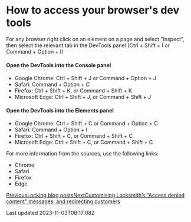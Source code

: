 # How to access your browser's dev tools

For any browser right click on an element on a page and select "Inspect", then select the relevant tab in the DevTools panel (Ctrl + Shift + I or Command + Option + I)

#### Open the DevTools into the Console panel

- Google Chrome: Ctrl + Shift + J or Command + Option + J
- Safari: Command + Option + C
- Firefox: Ctrl + Shift + K, or Command + Shift + K
- Microsoft Edge: Ctrl + Shift + J, or Command + Shift + J

#### Open the DevTools into the Elements panel

- Google Chrome: Ctrl + Shift + C or Command + Option + C
- Safari: Command + Option + I
- Firefox: Ctrl + Shift + C, or Command + Shift + C
- Microsoft Edge: Ctrl + Shift + C, or Command + Shift + C

For more information from the sources, use the following links:

- Chrome
- Safari
- Firefox
- Edge

[PreviousLocking blog posts](/tutorials/more/locking-blog-posts)[NextCustomising Locksmith’s "Access denied content" messages, and redirecting customers](/tutorials/more/customising-locksmiths-access-denied-content-messages-and-redirecting-customers)

Last updated 2023-11-03T08:17:08Z